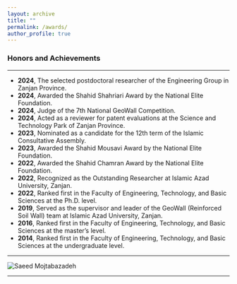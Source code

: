 ```yaml
---
layout: archive
title: ""
permalink: /awards/
author_profile: true
---
```


### **Honors and Achievements**
___
- **2024**, The selected postdoctoral researcher of the Engineering Group in Zanjan Province.
- **2024**, Awarded the Shahid Shahriari Award by the National Elite Foundation.
- **2024**, Judge of the 7th National GeoWall Competition.
- **2024**, Acted as a reviewer for patent evaluations at the Science and Technology Park of Zanjan Province.
- **2023**, Nominated as a candidate for the 12th term of the Islamic Consultative Assembly.
- **2023**, Awarded the Shahid Mousavi Award by the National Elite Foundation.
- **2022**, Awarded the Shahid Chamran Award by the National Elite Foundation.
- **2022**, Recognized as the Outstanding Researcher at Islamic Azad University, Zanjan.
- **2022**, Ranked first in the Faculty of Engineering, Technology, and Basic Sciences at the Ph.D. level.
- **2019**, Served as the supervisor and leader of the GeoWall (Reinforced Soil Wall) team at Islamic Azad University, Zanjan.
- **2016**, Ranked first in the Faculty of Engineering, Technology, and Basic Sciences at the master’s level.
- **2014**, Ranked first in the Faculty of Engineering, Technology, and Basic Sciences at the undergraduate level.
  

___
  ![Saeed Mojtabazadeh](https://github.com/mojtabazadeh/mojtabazadeh.github.io/blob/main/images/Final2.jpg?raw=true)    

  ___

